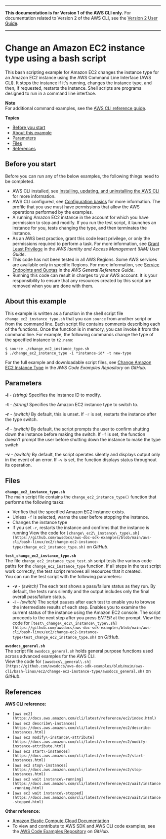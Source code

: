 --------

**This documentation is for Version 1 of the AWS CLI only\.** For documentation related to Version 2 of the AWS CLI, see the [Version 2 User Guide](https://docs.aws.amazon.com/cli/latest/userguide/)\.

--------

# Change an Amazon EC2 instance type using a bash script<a name="cli-services-ec2-instance-type-script"></a>

This bash scripting example for Amazon EC2 changes the instance type for an Amazon EC2 instance using the AWS Command Line Interface \(AWS CLI\)\. It stops the instance if it's running, changes the instance type, and then, if requested, restarts the instance\. Shell scripts are programs designed to run in a command line interface\.

**Note**  
For additional command examples, see the [AWS CLI reference guide](https://docs.aws.amazon.com/cli/latest/reference/)\.

**Topics**
+ [Before you start](#cli-services-ec2-instance-type-script-prereqs)
+ [About this example](#cli-services-ec2-instance-type-script-about)
+ [Parameters](#cli-services-ec2-instance-type-script-params)
+ [Files](#cli-services-ec2-instance-type-script-files.title)
+ [References](#cli-services-ec2-instance-type-script-references)

## Before you start<a name="cli-services-ec2-instance-type-script-prereqs"></a>

Before you can run any of the below examples, the following things need to be completed\.
+ AWS CLI installed, see [Installing, updating, and uninstalling the AWS CLI](cli-chap-install.md) for more information\.
+ AWS CLI configured, see [Configuration basics](cli-configure-quickstart.md) for more information\. The profile that you use must have permissions that allow the AWS operations performed by the examples\.
+ A running Amazon EC2 instance in the account for which you have permission to stop and modify\. If you run the test script, it launches an instance for you, tests changing the type, and then terminates the instance\.
+ As an AWS best practice, grant this code least privilege, or only the permissions required to perform a task\. For more information, see [Grant Least Privilege](https://docs.aws.amazon.com/IAM/latest/UserGuide/best-practices.html#grant-least-privilege) in the *AWS Identity and Access Management \(IAM\) User Guide*\.
+ This code has not been tested in all AWS Regions\. Some AWS services are available only in specific Regions\. For more information, see [ Service Endpoints and Quotas](https://docs.aws.amazon.com/general/latest/gr/aws-service-information.html) in the *AWS General Reference Guide*\. 
+ Running this code can result in charges to your AWS account\. It is your responsibility to ensure that any resources created by this script are removed when you are done with them\. 

## About this example<a name="cli-services-ec2-instance-type-script-about"></a>

This example is written as a function in the shell script file `change_ec2_instance_type.sh` that you can `source` from another script or from the command line\. Each script file contains comments describing each of the functions\. Once the function is in memory, you can invoke it from the command line\. For example, the following commands change the type of the specified instance to `t2.nano`:

```
$ source ./change_ec2_instance_type.sh
$ ./change_ec2_instance_type -i *instance-id* -t new-type
```

For the full example and downloadable script files, see [Change Amazon EC2 Instance Type](https://github.com/awsdocs/aws-doc-sdk-examples/tree/main/aws-cli/bash-linux/ec2/change-ec2-instance-type) in the *AWS Code Examples Repository* on *GitHub*\.

## Parameters<a name="cli-services-ec2-instance-type-script-params"></a>

**\-i** \- *\(string\)* Specifies the instance ID to modify\.

**\-t** \- *\(string\)* Specifies the Amazon EC2 instance type to switch to\.

**\-r** \- *\(switch\)* By default, this is unset\. If `-r` is set, restarts the instance after the type switch\.

**\-f** \- *\(switch\)* By default, the script prompts the user to confirm shutting down the instance before making the switch\. If `-f` is set, the function doesn't prompt the user before shutting down the instance to make the type switch

**\-v** \- *\(switch\)* By default, the script operates silently and displays output only in the event of an error\. If `-v` is set, the function displays status throughout its operation\.

## Files<a name="cli-services-ec2-instance-type-script-files.title"></a>

**`change_ec2_instance_type.sh`**  
The main script file contains the `change_ec2_instance_type()` function that performs the following tasks:  
+ Verifies that the specified Amazon EC2 instance exists\.
+ Unless `-f` is selected, warns the user before stopping the instance\.
+ Changes the instance type
+ If you set `-r`, restarts the instance and confirms that the instance is running
View the code for `[change\_ec2\_instance\_type\.sh](https://github.com/awsdocs/aws-doc-sdk-examples/blob/main/aws-cli/bash-linux/ec2/change-ec2-instance-type/change_ec2_instance_type.sh)` on *GitHub*\.

**`test_change_ec2_instance_type.sh`**  
The file `change_ec2_instance_type_test.sh` script tests the various code paths for the `change_ec2_instance_type` function\. If all steps in the test script work correctly, the test script removes all resources that it created\.  
You can run the test script with the following parameters:  
+ **\-v** \- *\(switch\)* The each test shows a pass/failure status as they run\. By default, the tests runs silently and the output includes only the final overall pass/failure status\.
+ **\-i** \- *\(switch\)* The script pauses after each test to enable you to browse the intermediate results of each step\. Enables you to examine the current status of the instance using the Amazon EC2 console\. The script proceeds to the next step after you press *ENTER* at the prompt\.
View the code for `[test\_change\_ec2\_instance\_type\.sh](https://github.com/awsdocs/aws-doc-sdk-examples/blob/main/aws-cli/bash-linux/ec2/change-ec2-instance-type/test_change_ec2_instance_type.sh)` on *GitHub*\.

**`awsdocs_general.sh`**  
The script file `awsdocs_general.sh` holds general purpose functions used across advanced examples for the AWS CLI\.  
View the code for `[awsdocs\_general\.sh](https://github.com/awsdocs/aws-doc-sdk-examples/blob/main/aws-cli/bash-linux/ec2/change-ec2-instance-type/awsdocs_general.sh)` on *GitHub*\.

## References<a name="cli-services-ec2-instance-type-script-references"></a>

**AWS CLI reference:**
+ `[aws ec2](https://docs.aws.amazon.com/cli/latest/reference/ec2/index.html)`
+ `[aws ec2 describe\-instances](https://docs.aws.amazon.com/cli/latest/reference/ec2/describe-instances.html)`
+ `[aws ec2 modify\-instance\-attribute](https://docs.aws.amazon.com/cli/latest/reference/ec2/modify-instance-attribute.html)`
+ `[aws ec2 start\-instances](https://docs.aws.amazon.com/cli/latest/reference/ec2/start-instances.html)`
+ `[aws ec2 stop\-instances](https://docs.aws.amazon.com/cli/latest/reference/ec2/stop-instances.html)`
+ `[aws ec2 wait instance\-running](https://docs.aws.amazon.com/cli/latest/reference/ec2/wait/instance-running.html)`
+ `[aws ec2 wait instance\-stopped](https://docs.aws.amazon.com/cli/latest/reference/ec2/wait/instance-stopped.html)`

**Other reference:**
+ [Amazon Elastic Compute Cloud Documentation](https://docs.aws.amazon.com/https://docs.aws.amazon.com/ec2/)
+ To view and contribute to AWS SDK and AWS CLI code examples, see the [AWS Code Examples Repository](https://github.com/awsdocs/aws-doc-sdk-examples/) on *GitHub*\.